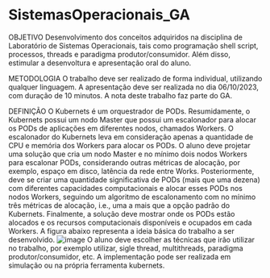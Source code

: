 # SistemasOperacionais_GA
OBJETIVO
Desenvolvimento dos conceitos adquiridos na disciplina de Laboratório de Sistemas Operacionais, tais como programação shell script, processos, threads e paradigma produtor/consumidor. Além disso, estimular a desenvoltura e apresentação oral do aluno.

METODOLOGIA
O trabalho deve ser realizado de forma individual, utilizando qualquer linguagem. A apresentação deve ser realizada no dia 06/10/2023, com duração de 10 minutos. A nota deste trabalho faz parte do GA.

DEFINIÇÃO
O Kubernets é um orquestrador de PODs. Resumidamente, o Kubernets possui um nodo Master que possui um escalonador para alocar os PODs de aplicações em diferentes nodos, chamados Workers. O escalonador do Kubernets leva em consideração apenas a quantidade de CPU e memória dos Workers para alocar os PODs. O aluno deve projetar uma solução que cria um nodo Master e no mínimo dois nodos Workers para escalonar PODs, considerando outras métricas de alocação, por exemplo, espaço em disco, latência da rede entre Works. Posteriormente, deve se criar uma quantidade significativa de PODs (mais que uma dezena) com diferentes capacidades computacionais e alocar esses PODs
nos nodos Workers, seguindo um algoritmo de escalonamento com no mínimo três métricas de alocação, i.e., uma a mais que a opção padrão do Kubernets. Finalmente, a solução deve mostrar onde os PODs estão alocados e os recursos computacionais disponíveis e ocupados em cada Workers. A figura abaixo representa a ideia básica do trabalho a ser desenvolvido.
![image](https://github.com/claraburghardt/SistemasOperacionais_GA/assets/85072411/4e99acd9-fbfa-4bd5-9230-bb056d42cd76)
O aluno deve escolher as técnicas que irão utilizar no trabalho, por exemplo utilizar, sigle thread, multithreads, paradigma produtor/consumidor, etc. A implementação pode ser realizada em simulação ou na própria ferramenta kubernets. 

